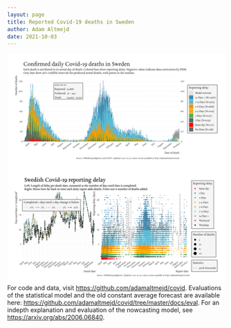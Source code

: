 ```yaml
---
layout: page
title: Reported Covid-19 deaths in Sweden
author: Adam Altmejd
date: 2021-10-03
---
```


![Graph of Swedish Covid-19 deaths with reporting delay.](deaths_lag_sweden_2021-10-03.png "Swedish Covid-19 deaths.")
![Graph of Swedish Covid-19 reporting delay in daily deaths.](lag_trend_sweden_2021-10-03.png "Trend in Swedish Covid-19 mortality reporting delay.")
For code and data, visit <https://github.com/adamaltmejd/covid>.
Evaluations of the statistical model and the old constant average forecast are available here: <https://github.com/adamaltmejd/covid/tree/master/docs/eval>.
For an indepth explanation and evaluation of the nowcasting model, see <https://arxiv.org/abs/2006.06840>.
